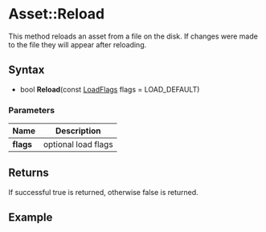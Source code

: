 # Asset::Reload #
This method reloads an asset from a file on the disk. If changes were made to the file they will appear after reloading.

## Syntax ##
- bool **Reload**(const [LoadFlags]() flags = LOAD_DEFAULT)

### Parameters ###
| Name | Description |
|---|---|
| **flags** | optional load flags |

## Returns ##
If successful true is returned, otherwise false is returned.

## Example ##
```c++

```
